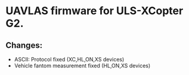 # UAVLAS firmware for ULS-XCopter G2.
## Changes: 
* ASCII: Protocol fixed (XC,HL,ON,XS devices)
* Vehicle fantom measurement fixed (HL,ON,XS devices)
